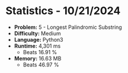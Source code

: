 # Statistics - 10/21/2024 

- **Problem:** 5 - Longest Palindromic Substring 
- **Difficulty:** Medium 
- **Language:** Python3 
- **Runtime:** 4,301 ms 
    - Beats 16.91 % 
- **Memory:** 16.63 MB 
    - Beats 46.97 % 